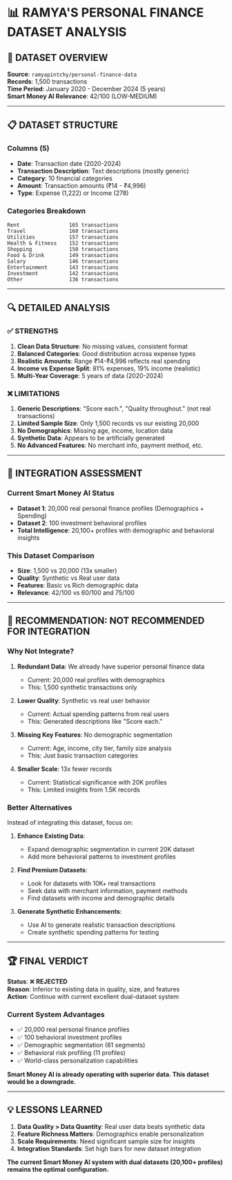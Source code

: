 # 📊 RAMYA'S PERSONAL FINANCE DATASET ANALYSIS

## 🎯 DATASET OVERVIEW

**Source**: `ramyapintchy/personal-finance-data`  
**Records**: 1,500 transactions  
**Time Period**: January 2020 - December 2024 (5 years)  
**Smart Money AI Relevance**: 42/100 (LOW-MEDIUM)

---

## 📋 DATASET STRUCTURE

### Columns (5)
- **Date**: Transaction date (2020-2024)
- **Transaction Description**: Text descriptions (mostly generic)
- **Category**: 10 financial categories
- **Amount**: Transaction amounts (₹14 - ₹4,996)
- **Type**: Expense (1,222) or Income (278)

### Categories Breakdown
```
Rent                165 transactions
Travel              160 transactions  
Utilities           157 transactions
Health & Fitness    152 transactions
Shopping            150 transactions
Food & Drink        149 transactions
Salary              146 transactions
Entertainment       143 transactions
Investment          142 transactions
Other               136 transactions
```

---

## 🔍 DETAILED ANALYSIS

### ✅ STRENGTHS
1. **Clean Data Structure**: No missing values, consistent format
2. **Balanced Categories**: Good distribution across expense types
3. **Realistic Amounts**: Range ₹14-₹4,996 reflects real spending
4. **Income vs Expense Split**: 81% expenses, 19% income (realistic)
5. **Multi-Year Coverage**: 5 years of data (2020-2024)

### ❌ LIMITATIONS
1. **Generic Descriptions**: "Score each.", "Quality throughout." (not real transactions)
2. **Limited Sample Size**: Only 1,500 records vs our existing 20,000
3. **No Demographics**: Missing age, income, location data
4. **Synthetic Data**: Appears to be artificially generated
5. **No Advanced Features**: No merchant info, payment method, etc.

---

## 🤔 INTEGRATION ASSESSMENT

### Current Smart Money AI Status
- **Dataset 1**: 20,000 real personal finance profiles (Demographics + Spending)
- **Dataset 2**: 100 investment behavioral profiles 
- **Total Intelligence**: 20,100+ profiles with demographic and behavioral insights

### This Dataset Comparison
- **Size**: 1,500 vs 20,000 (13x smaller)
- **Quality**: Synthetic vs Real user data
- **Features**: Basic vs Rich demographic data
- **Relevance**: 42/100 vs 60/100 and 75/100

---

## 🎯 RECOMMENDATION: **NOT RECOMMENDED FOR INTEGRATION**

### Why Not Integrate?

1. **Redundant Data**: We already have superior personal finance data
   - Current: 20,000 real profiles with demographics
   - This: 1,500 synthetic transactions only

2. **Lower Quality**: Synthetic vs real user behavior
   - Current: Actual spending patterns from real users
   - This: Generated descriptions like "Score each."

3. **Missing Key Features**: No demographic segmentation
   - Current: Age, income, city tier, family size analysis
   - This: Just basic transaction categories

4. **Smaller Scale**: 13x fewer records
   - Current: Statistical significance with 20K profiles
   - This: Limited insights from 1.5K records

### Better Alternatives

Instead of integrating this dataset, focus on:

1. **Enhance Existing Data**: 
   - Expand demographic segmentation in current 20K dataset
   - Add more behavioral patterns to investment profiles

2. **Find Premium Datasets**:
   - Look for datasets with 10K+ real transactions
   - Seek data with merchant information, payment methods
   - Find datasets with income and demographic details

3. **Generate Synthetic Enhancements**:
   - Use AI to generate realistic transaction descriptions
   - Create synthetic spending patterns for testing

---

## 🏆 FINAL VERDICT

**Status**: ❌ **REJECTED**  
**Reason**: Inferior to existing data in quality, size, and features  
**Action**: Continue with current excellent dual-dataset system

### Current System Advantages
- ✅ 20,000 real personal finance profiles
- ✅ 100 behavioral investment profiles  
- ✅ Demographic segmentation (61 segments)
- ✅ Behavioral risk profiling (11 profiles)
- ✅ World-class personalization capabilities

**Smart Money AI is already operating with superior data. This dataset would be a downgrade.**

---

## 💡 LESSONS LEARNED

1. **Data Quality > Data Quantity**: Real user data beats synthetic data
2. **Feature Richness Matters**: Demographics enable personalization
3. **Scale Requirements**: Need significant sample size for insights
4. **Integration Standards**: Set high bars for new dataset integration

**The current Smart Money AI system with dual datasets (20,100+ profiles) remains the optimal configuration.**